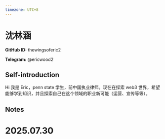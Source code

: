 ```yaml
---
timezone: UTC+8
---
```


# 沈林涵

**GitHub ID:** thewingsoferic2

**Telegram:** @ericwood2

## Self-introduction

Hi 我是 Eric，penn state 学生，前中国执业律师。现在在探索 web3 世界，希望能够学到知识，并且探索自己在这个领域的职业新可能（运营、宣传等等）。

## Notes

<!-- Content_START -->

# 2025.07.30


<!-- Content_END -->
